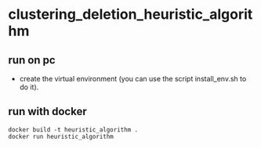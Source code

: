 # clustering_deletion_heuristic_algorithm

## run on pc
- create the virtual environment (you can use the script install_env.sh to do it).

## run with docker
```console
docker build -t heuristic_algorithm .
docker run heuristic_algorithm
```
